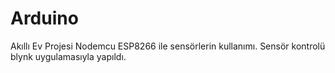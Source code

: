 # Arduino

Akıllı Ev Projesi
Nodemcu ESP8266 ile sensörlerin kullanımı.
Sensör kontrolü blynk uygulamasıyla yapıldı.
